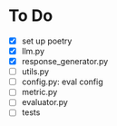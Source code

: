# To Do

- [x] set up poetry
- [x] llm.py
- [x] response_generator.py
- [ ] utils.py
- [ ] config.py: eval config
- [ ] metric.py
- [ ] evaluator.py
- [ ] tests
